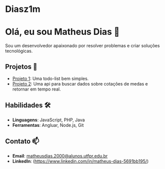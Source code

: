 # Diasz1m

# Olá, eu sou Matheus Dias 👋

Sou um desenvolvedor apaixonado por resolver problemas e criar soluções tecnológicas. 

## Projetos 🚀
- [Projeto 1](https://github.com/Diasz1m/todo-list.git): Uma todo-list bem simples.
- [Projeto 2](https://github.com/Diasz1m/currency_quotation.git): Uma api para buscar dados sobre cotações de medas e retornar em tempo real.

## Habilidades 🛠️
- **Linguagens**: JavaScript, PHP, Java
- **Ferramentas**: Angluar, Node.js, Git

## Contato 📫
- **Email**: matheusdias.2000@alunos.utfpr.edu.br
- **LinkedIn**: (https://www.linkedin.com/in/matheus-dias-5691bb195/)

